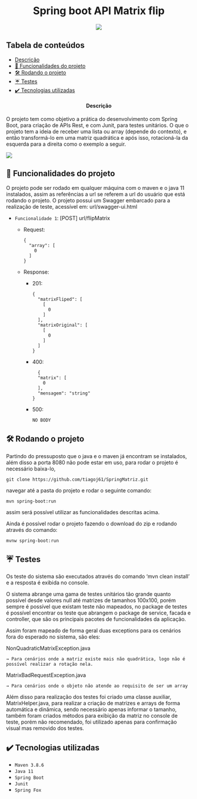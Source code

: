
<h1 align="center"> Spring boot API Matrix flip</h1>
<p align="center">
<img src="http://img.shields.io/static/v1?label=STATUS&message=v1.0.0%20FINALIZADO&color=GREEN&style=for-the-badge"/>
</p>

## Tabela de conteúdos 

* [Descrição](#----descrição)
* [:hammer: Funcionalidades do projeto](#hammer-funcionalidades-do-projeto)
* [ 🛠️ Rodando o projeto](#%EF%B8%8F-rodando-o-projeto)
* [☔ Testes](#-testes)
* [✔️ Tecnologias utilizadas](#%EF%B8%8F-tecnologias-utilizadas)

<h4 align="center"> 
   Descrição
</h4>
<p>  O projeto tem como objetivo a prática do desenvolvimento com Spring Boot, para criação de APIs Rest, e com Junit, para testes unitários. O que o projeto tem a ideia de receber uma lista ou array (depende do contexto), e então transformá-lo em uma matriz quadrática e após isso, rotacioná-la da esquerda para a direita como o exemplo a seguir.</p>
<img align="center" src='https://s3.us-west-2.amazonaws.com/secure.notion-static.com/d39b794f-491c-4a0d-92b5-3b75df80c266/rotacao.gif?X-Amz-Algorithm=AWS4-HMAC-SHA256&X-Amz-Content-Sha256=UNSIGNED-PAYLOAD&X-Amz-Credential=AKIAT73L2G45EIPT3X45%2F20220619%2Fus-west-2%2Fs3%2Faws4_request&X-Amz-Date=20220619T090308Z&X-Amz-Expires=86400&X-Amz-Signature=f3e7ff0b714f13caa285f341b906b5c17be6ebf03227ca96cdfc43417af7ae75&X-Amz-SignedHeaders=host&response-content-disposition=filename%20%3D"rotacao.gif"&x-id=GetObject'/>

## :hammer: Funcionalidades do projeto
<p>O projeto pode ser rodado em qualquer máquina com o maven e o java 11 instalados, assim as referências a url se referem a url do usuário que está rodando o projeto.
O projeto possui um Swagger embarcado para a realização de teste, acessível em: url/swagger-ui.html
</p>

- `Funcionalidade 1`: [POST] url/flipMatrix

  - Request:
    ```
    {
      "array": [
        0
      ]
    }
    ```
  - Response:
  
    - 201:
      ```
      {
        "matrixFliped": [
          [
            0
          ]
        ],
        "matrixOriginal": [
          [
            0
          ]
        ]
      }
      ```
    - 400:
      ```
        {
        "matrix": [
          0
        ],
        "mensagem": "string"
      }
      ```
     - 500:
        ```
        NO BODY
        ```

## 🛠️ Rodando o projeto

Partindo do pressuposto que o java e o maven já encontram se instalados, além disso a porta 8080 não pode estar em uso,
para rodar o projeto é necessário baixa-lo,
```
git clone https://github.com/tiagoj61/SpringMatriz.git
``` 
navegar até a pasta do projeto e rodar o seguinte comando:
```
mvn spring-boot:run
```
assim será possível utilizar as funcionalidades descritas acima.

Ainda é possível rodar o projeto fazendo o download do zip e rodando através do comando:
```
mvnw spring-boot:run
```

## ☔ Testes

Os teste do sistema são executados através do comando ‘mvn clean install’ e a resposta é exibida no console.

O sistema abrange uma gama de testes unitários tão grande quanto possível desde valores null até matrizes de tamanhos 100x100, porém sempre é possível que existam teste não mapeados, no package de testes é possível encontrar os teste que abrangem o package de service, facada e controller, que são os principais pacotes de funcionalidades da aplicação.

Assim foram mapeado de forma geral duas exceptions para os cenários fora do esperado no sistema, são eles:

  NonQuadraticMatrixException.java

    → Para cenários onde a matriz existe mais não quadrática, logo não é possível realizar a rotação nela.

  MatrixBadRequestException.java
  
    → Para cenários onde o objeto não atende ao requisito de ser um array

Além disso para realização dos testes foi criado uma classe auxiliar, MatrixHelper.java, para realizar a criação de matrizes e arrays de forma automática e dinâmica, sendo necessário apenas informar o tamanho, também foram criados métodos para exibição da matriz no console de teste, porém não recomendado, foi utilizado apenas para confirmação visual mas removido dos testes.


## ✔️ Tecnologias utilizadas

- ``Maven 3.8.6``
- ``Java 11``
- ``Spring Boot``
- ``Junit``
- ``Spring Fox``
